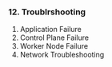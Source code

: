 ### 12. Troublrshooting
1. Application Failure
2. Control Plane Failure
3. Worker Node Failure
4. Network Troubleshooting
